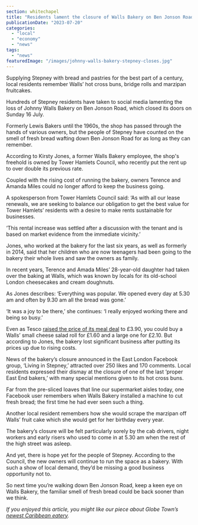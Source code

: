 ```yaml
---
section: whitechapel
title: "Residents lament the closure of Walls Bakery on Ben Jonson Road, Stepney"
publicationDate: "2023-07-20"
categories: 
  - "local"
  - "economy"
  - "news"
tags: 
  - "news"
featuredImage: "/images/johnny-walls-bakery-stepney-closes.jpg"
---
```


Supplying Stepney with bread and pastries for the best part of a century, local residents remember Walls’ hot cross buns, bridge rolls and marzipan fruitcakes. 

Hundreds of Stepney residents have taken to social media lamenting the loss of Johnny Walls Bakery on Ben Jonson Road, which closed its doors on Sunday 16 July. 

Formerly Lewis Bakers until the 1960s, the shop has passed through the hands of various owners, but the people of Stepney have counted on the smell of fresh bread wafting down Ben Jonson Road for as long as they can remember. 

According to Kirsty Jones, a former Walls Bakery employee, the shop's freehold is owned by Tower Hamlets Council, who recently put the rent up to over double its previous rate. 

Coupled with the rising cost of running the bakery, owners Terence and Amanda Miles could no longer afford to keep the business going. 

A spokesperson from Tower Hamlets Council said: ‘As with all our lease renewals, we are seeking to balance our obligation to get the best value for Tower Hamlets’ residents with a desire to make rents sustainable for businesses. 

‘This rental increase was settled after a discussion with the tenant and is based on market evidence from the immediate vicinity.’

Jones, who worked at the bakery for the last six years, as well as formerly in 2014, said that her children who are now teenagers had been going to the bakery their whole lives and saw the owners as family. 

In recent years, Terence and Amada Miles’ 28-year-old daughter had taken over the baking at Walls, which was known by locals for its old-school London cheesecakes and cream doughnuts. 

As Jones describes: ‘Everything was popular. We opened every day at 5.30 am and often by 9.30 am all the bread was gone.’

‘It was a joy to be there,’ she continues: ‘I really enjoyed working there and being so busy.’ 

Even as Tesco [raised the price of its meal deal](https://www.reuters.com/business/retail-consumer/tesco-raises-meal-deal-price-first-time-over-decade-2022-10-21/#:~:text=The%20grocer%20said%20on%20Friday,of%20its%20Clubcard%20loyalty%20scheme.) to £3.90, you could buy a Walls’ small cheese salad roll for £1.60 and a large one for £2.10. But according to Jones, the bakery lost significant business after putting its prices up due to rising costs. 

News of the bakery’s closure announced in the East London Facebook group, ‘Living in Stepney,’ attracted over 250 likes and 170 comments. Local residents expressed their dismay at the closure of one of the last ‘proper East End bakers,’ with many special mentions given to its hot cross buns. 

Far from the pre-sliced loaves that line our supermarket aisles today, one Facebook user remembers when Walls Bakery installed a machine to cut fresh bread; the first time he had ever seen such a thing. 

Another local resident remembers how she would scrape the marzipan off Walls’ fruit cake which she would get for her birthday every year. 

The bakery’s closure will be felt particularly sorely by the cab drivers, night workers and early risers who used to come in at 5.30 am when the rest of the high street was asleep. 

And yet, there is hope yet for the people of Stepney. According to the Council, the new owners will continue to run the space as a bakery. With such a show of local demand, they’d be missing a good business opportunity not to. 

So next time you’re walking down Ben Jonson Road, keep a keen eye on Walls Bakery, the familiar smell of fresh bread could be back sooner than we think. 

_If you enjoyed this article, you might like our piece about Globe Town’s_ [_newest Caribbean eatery_](https://romanroadlondon.com/vital-foodz-vegan-caribbean-restaurant-globe-town-opens/)_._
